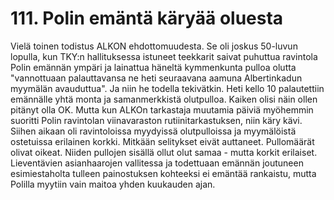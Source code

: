 


    
# 111. Polin emäntä käryää oluesta

Vielä toinen todistus ALKON ehdottomuudesta. Se oli joskus 50-luvun lopulla, kun TKY:n hallituksessa istuneet teekkarit 
saivat puhuttua ravintola Polin emännän ympäri ja lainattua häneltä kymmenkunta pulloa olutta "vannottuaan palauttavansa ne 
heti seuraavana aamuna Albertinkadun myymälän avauduttua". Ja niin he todella tekivätkin. Heti kello 10 palautettiin 
emännälle yhtä monta ja samanmerkkistä olutpulloa. Kaiken olisi näin ollen pitänyt olla OK. Mutta kun ALKOn tarkastaja 
muutamia päiviä myöhemmin suoritti Polin ravintolan viinavaraston rutiinitarkastuksen, niin käry kävi. Siihen aikaan oli 
ravintoloissa myydyissä olutpulloissa ja myymälöistä ostetuissa erilainen korkki. Mitkään selitykset eivät auttaneet. 
Pullomäärät olivat oikeat. Niiden pullojen sisällä ollut olut samaa - mutta korkit erilaiset. Lieventävien asianhaarojen vallitessa 
ja todettuaan emännän joutuneen esimiestaholta tulleen painostuksen kohteeksi ei emäntää rankaistu, mutta Polilla myytiin vain 
maitoa yhden kuukauden ajan.
